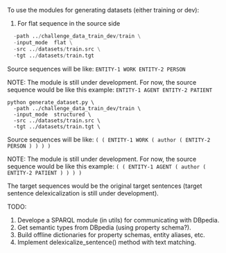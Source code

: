 To use the modules for generating datasets (either training or dev):

1. For flat sequence in the source side
``` python generate_dataset.py \
  -path ../challenge_data_train_dev/train \
  -input_mode  flat \
  -src ../datasets/train.src \
  -tgt ../datasets/train.tgt
```

Source sequences will be like:
```ENTITY-1 WORK ENTITY-2 PERSON```

NOTE: The module is still under development. For now, the source sequence would be like this example:
```ENTITY-1 AGENT ENTITY-2 PATIENT```

```
python generate_dataset.py \
  -path ../challenge_data_train_dev/train \
  -input_mode  structured \
  -src ../datasets/train.src \
  -tgt ../datasets/train.tgt \
```

Source sequences will be like:
```( ( ENTITY-1 WORK ( author ( ENTITY-2 PERSON ) ) ) )```

NOTE: The module is still under development. For now, the source sequence would be like this example:
```( ( ENTITY-1 AGENT ( author ( ENTITY-2 PATIENT ) ) ) )```

The target sequences would be the original target sentences (target sentence delexicalization is still under development).

TODO:
1. Develope a SPARQL module (in utils) for communicating with DBpedia.
2. Get semantic types from DBpedia (using property schema?).
3. Build offline dictionaries for property schemas, entity aliases, etc.  
4. Implement delexicalize_sentence() method with text matching.
